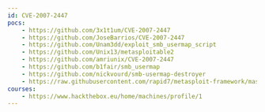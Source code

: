 ```yaml
---
id: CVE-2007-2447
pocs:
    - https://github.com/3x1t1um/CVE-2007-2447
    - https://github.com/JoseBarrios/CVE-2007-2447
    - https://github.com/Unam3dd/exploit_smb_usermap_script
    - https://github.com/Unix13/metasploitable2
    - https://github.com/amriunix/CVE-2007-2447
    - https://github.com/b1fair/smb_usermap
    - https://github.com/nickvourd/smb-usermap-destroyer
    - https://raw.githubusercontent.com/rapid7/metasploit-framework/master/modules/exploits/multi/samba/usermap_script.rb
courses:
    - https://www.hackthebox.eu/home/machines/profile/1
---
```

